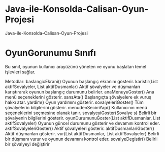 # Java-ile-Konsolda-Calisan-Oyun-Projesi
 Java-ile-Konsolda-Calisan-Oyun-Projesi
# OyunGorunumu Sınıfı
Bu sınıf, oyunun kullanıcı arayüzünü yöneten ve oyunu başlatan temel işlevleri sağlar.

Metodlar:
baslangicEkrani()
Oyunun başlangıç ekranını gösterir.
karistir(List<Sovalye> aktifSovalyeler, List<Dusman> aktifDusmanlar)
Aktif şövalyeler ve düşmanları karıştırarak oyunun başlangıç durumunu belirler.
anaMenuyuGoster()
Ana menü seçeneklerini gösterir.
sansAta()
Başlangıçta şövalyelere ek vuruş hakkı atar.
yardim()
Oyun yardımını gösterir.
sovalyeleriGoster()
Tüm şövalyelerin bilgilerini gösterir.
menudenSecimYap()
Kullanıcının menü seçeneklerini seçmesine olanak tanır.
sovalyeyiGoster(Sovalye s)
Belirli bir şövalyenin bilgilerini gösterir.
oyunDurumunuGoster(List<Dusman> aktifDusmanlar, List<Sovalye> aktifSovalyeler)
Oyunun güncel durumunu gösterir ve devamını kontrol eder.
aktifSovalyeleriGoster()
Aktif şövalyeleri gösterir.
aktifDusmanlariGoster()
Aktif düşmanları gösterir.
vur(List<Dusman> aktifDusmanlar, List<Sovalye> aktifSovalyeler)
Belirli bir düşmanı vurur ve oyunun devamını kontrol eder.
sovalyeDegistir()
Belirli bir şövalyeyi değiştirir
